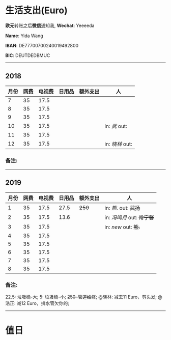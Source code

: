 # 生活支出(Euro)

**欧元**转账之后**微信**通知我, **Wechat**: Yeeeeda 

**Name**: Yida Wang

**IBAN**: DE77700700240019492800

**BIC**: DEUTDEDBMUC


------

## 2018

| 月份 | 网费 | 电视费 | 日用品 | 额外支出 | 人 |
| --- | --- | --- | --- | --- | --- |
| 7 | 35 | 17.5 |  |  |  |
| 8 | 35 | 17.5 |  |  |  |
| 9 | 35 | 17.5 |  |  |  |
| 10 | 35 | 17.5 |  |  | in: *武* out: |
| 11 | 35 | 17.5 |  |  |  |
| 12 | 35 | 17.5 |  |  | in: *晓林* out: |

### 备注:

------

## 2019

| 月份 | 网费 | 电视费 | 日用品 | 额外支出 | 人 |
| --- | --- | --- | --- | --- | --- |
| 1 | 35 | 17.5 | 27.5 | ~~250~~ | in: *熊.* out: ~~武扬~~ |
| 2 | 35 | 17.5 | 13.6 |  | in: *冯鸣月* out: ~~常宁馨~~ |
| 3 | 35 | 17.5 |  |  | in: *new* out: ~~熊.~~ |
| 4 | 35 | 17.5 |  |  |  |
| 5 | 35 | 17.5 |  |  |  |
| 6 | 35 | 17.5 |  |  |  |
| 7 | 35 | 17.5 |  |  |  |
| 8 | 35 | 17.5 |  |  |  |

### 备注:
22.5: 垃圾桶-大;
5: 垃圾桶-小;
~~250: 管道维修~~;
@晓林: 减去11 Euro，剪头发;
@浩正: 减12 Euro，排水管欠你的;

------

# 值日
